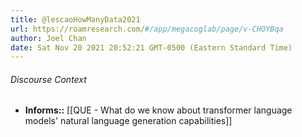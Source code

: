 ```yaml
---
title: @lescaoHowManyData2021
url: https://roamresearch.com/#/app/megacoglab/page/v-CHOYBqa
author: Joel Chan
date: Sat Nov 20 2021 20:52:21 GMT-0500 (Eastern Standard Time)
---
```




###### Discourse Context

- **Informs::** [[QUE - What do we know about transformer language models' natural language generation capabilities]]
